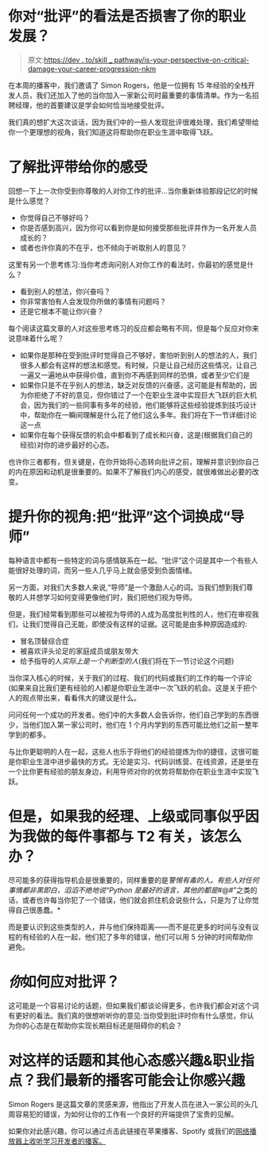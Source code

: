 # 你对“批评”的看法是否损害了你的职业发展？

> 原文:[https://dev . to/skill _ pathway/is-your-perspective-on-critical-damage-your-career-progression-nkm](https://dev.to/skill_pathway/is-your-perspective-on-criticism-damaging-your-career-progression-nkm)

在本周的播客中，我们邀请了 Simon Rogers，他是一位拥有 15 年经验的全栈开发人员，我们还加入了他的当你加入一家新公司时最重要的事情清单。作为一名招聘经理，他的首要建议是学会如何恰当地接受批评。

我们真的想扩大这次谈话，因为我们中的一些人发现批评很难处理，我们希望带给你一个更理想的视角，我们知道这将帮助你在职业生涯中取得飞跃。

# 了解批评带给你的感受

回想一下上一次你受到你尊敬的人对你工作的批评...当你重新体验那段记忆的时候是什么感觉？

*   你觉得自己不够好吗？
*   你是否感到高兴，因为你可以看到你是如何接受那些批评并作为一名开发人员成长的？
*   或者也许你真的不在乎，也不倾向于听取别人的意见？

这里有另一个思考练习:当你考虑询问别人对你工作的看法时，你最初的感觉是什么？

*   看到别人的想法，你兴奋吗？
*   你非常害怕有人会发现你所做的事情有问题吗？
*   还是它根本不能让你兴奋？

每个阅读这篇文章的人对这些思考练习的反应都会略有不同，但是每个反应对你来说意味着什么呢？

*   如果你是那种在受到批评时觉得自己不够好，害怕听到别人的想法的人，我们很多人都会有这样的想法和感觉。有时候，只是让自己经历这些情况，让自己一遍又一遍地从中获得价值，直到你不再感到同样的恐惧，或者至少它们是
*   如果你只是不在乎别人的想法，缺乏对反馈的兴奋感，这可能是有帮助的，因为你拒绝了不好的意见，但你错过了一个在职业生涯中实现巨大飞跃的巨大机会，因为我们的一些同事有多年的经验，他们能够将这些经验提炼到技巧设计中，帮助你在一瞬间理解是什么花了他们这么多年。我们将在下一节详细讨论这一点
*   如果你在每个获得反馈的机会中都看到了成长和兴奋，这是(根据我们自己的经验)对你的进步最好的心态。

也许你三者都有，但关键是，在你开始将心态转向批评之前，理解并意识到你自己的内在原因和动机是很重要的。如果不了解我们内心的感受，就很难做出必要的改变。

# [](#upgrade-your-perspective-replace-the-word-criticism-with-mentorship)提升你的视角:把“批评”这个词换成“导师”

每种语言中都有一些特定的词与感情联系在一起。“批评”这个词是其中一个有些人能很好处理的词，而另一些人几乎马上就会感受到负面情绪。

另一方面，对我们大多数人来说,“导师”是一个激励人心的词。当我们想到我们尊敬的人并想学习如何变得更像他们时，我们把他们视为导师。

但是，我们经常看到那些可以被视为导师的人成为高度批判性的人，他们在审视我们，让我们觉得自己无能，即使没有这样的证据。这可能是由多种原因造成的:

*   冒名顶替综合症
*   被喜欢评头论足的家庭成员或朋友带大
*   给予指导的人*实际上是一个判断型的人*(我们将在下一节讨论这个问题)

当你深入核心的时候，关于我们的过程、我们的代码或我们的工作的每一个评论(如果来自比我们更有经验的人)都是你职业生涯中一次飞跃的机会。这是关于把个人的观点带出来，看看伟大的建议是什么。

问问任何一个成功的开发者。他们中的大多数人会告诉你，他们自己学到的东西很少，当他们加入第一家公司时，他们在 1 个月内学到的东西可能比他们之前一整年学到的都多。

与比你更聪明的人在一起，这些人也乐于将他们的经验提炼为你的捷径，这很可能是你职业生涯中进步最快的方式。无论是实习、代码训练营、在线资源，还是坐在一个比你更有经验的朋友身边，利用导师对你的优势将帮助你在职业生涯中实现飞跃。

# 但是，如果我的经理、上级或同事似乎因为我做的每件事都与 T2 有关，该怎么办？

尽可能多的获得指导机会是很重要的，同样重要的是*警惕有毒的人。有些人对任何事情都非黑即白，滔滔不绝地说“Python 是最好的语言，其他的都是*#@#”之类的话，或者也许每当你犯了一个错误，他们就会抓住机会说些什么，只是为了让你觉得自己很愚蠢。*

而是要认识到这些类型的人，并与他们保持距离——而不是花更多的时间与没有议程的有经验的人在一起，他们犯了多年的错误，他们可以用 5 分钟的时间帮助你避免。

# *你*如何应对批评？

这可能是一个容易讨论的话题，但如果我们都谈论得更多，也许我们都会对这个词有更好的看法。我们真的很想听听你的意见:当你受到批评时你有什么感觉，你认为你的心态是在帮助你实现长期目标还是阻碍你的机会？

# [](#interested-in-topics-like-this-and-other-mindset-amp-career-pointers-our-latest-podcast-episode-might-interest-you)对这样的话题和其他心态感兴趣&职业指点？我们最新的播客可能会让你感兴趣

Simon Rogers 是这篇文章的灵感来源，他指出了开发人员在进入一家公司的头几周容易犯的错误，为如何让你的工作有一个良好的开端提供了宝贵的见解。

如果你对此感兴趣，你可以通过点击此链接在苹果播客、Spotify 或我们的[网络播放器上收听学习开发者的播客。](https://share.transistor.fm/s/a394eee3)